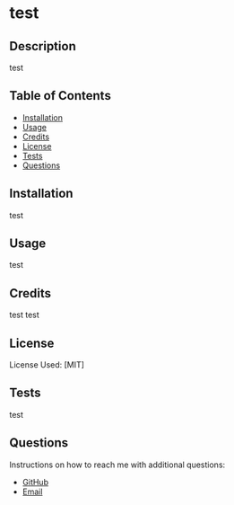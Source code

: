 
# test

## Description

test

## Table of Contents

- [Installation](#installation)
- [Usage](#usage)
- [Credits](#credits)
- [License](#license)
- [Tests](#tests)
- [Questions](#Questions)


## Installation

test

## Usage

test

## Credits

test
test

## License

 License Used: [MIT] 

## Tests

test

## Questions

Instructions on how to reach me with additional questions:
- [GitHub](https://test)
- [Email](mailto:test?subject=[Github]%20Source%20Generate%20README)

